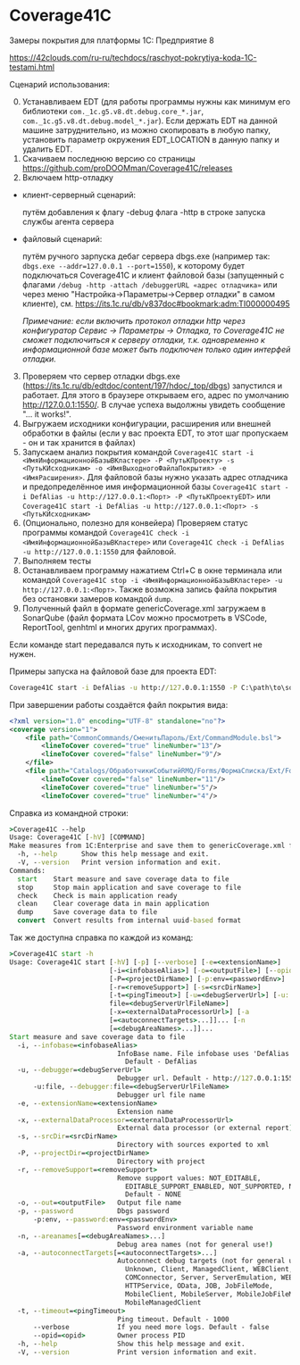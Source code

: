 # Coverage41C
Замеры покрытия для платформы 1С: Предприятие 8

https://42clouds.com/ru-ru/techdocs/raschyot-pokrytiya-koda-1C-testami.html

Сценарий использования:

0) Устанавливаем EDT (для работы программы нужны как минимум его библиотеки ```com._1c.g5.v8.dt.debug.core_*.jar```, ```com._1c.g5.v8.dt.debug.model_*.jar```). Если держать EDT на данной машине затруднительно, из можно скопировать в любую папку, установить параметр окружения EDT_LOCATION в данную папку и удалить EDT.
1) Скачиваем последнюю версию со страницы https://github.com/proDOOMman/Coverage41C/releases
2) Включаем http-отладку 
* клиент-серверный сценарий: 
    
     путём добавления к флагу -debug флага -http в строке запуска службы агента сервера

* файловый сценарий: 
    
     путём ручного зарпуска дебаг сервера dbgs.exe (например так: ```dbgs.exe --addr=127.0.0.1 --port=1550```), к которому будет подключаться Coverage41C и клиент файловой базы (запущенный с флагами ```/debug -http -attach /debuggerURL «адрес отладчика»``` или через меню "Настройка->Параметры->Сервер отладки" в самом клиенте), см. https://its.1c.ru/db/v837doc#bookmark:adm:TI000000495 
    
     *Примечание: если включить протокол отладки http через конфигуратор Сервис -> Параметры -> Отладка, то Coverage41C не сможет подключиться к серверу отладки, т.к. одновременно к информационной базе может быть подключен только один интерфей отладки.*

3) Проверяем что сервер отладки dbgs.exe (https://its.1c.ru/db/edtdoc/content/197/hdoc/_top/dbgs) запустился и работает. Для этого в браузере открываем его, адрес по умолчанию http://127.0.0.1:1550/. В случае успеха выдолжны увидеть сообщение "... it works!".
4) Выгружаем исходники конфигурации, расширения или внешней обработки в файлы (если у вас проекта EDT, то этот шаг пропускаем - он и так хранится в файлах)
5) Запускаем анализ покрытия командой ```Coverage41C start -i <ИмяИнформационнойБазыВКластере> -P <ПутьКПроекту> -s <ПутьКИсходникам> -o <ИмяВыходногоФайлаПокрытия> -e <ИмяРасширения>```. Для файловой базы нужно указать адрес отладчика и предопределённое имя информационной базы ```Coverage41C start -i DefAlias -u http://127.0.0.1:<Порт> -P <ПутьКПроектуEDT>``` или ```Coverage41C start -i DefAlias -u http://127.0.0.1:<Порт> -s <ПутьКИсходникам>```
6) (Опционально, полезно для конвейера) Проверяем статус программы командой ```Coverage41C check -i <ИмяИнформационнойБазыВКластере>``` или ```Coverage41C check -i DefAlias -u http://127.0.0.1:1550``` для файловой.
7) Выполняем тесты
8) Останавливаем программу нажатием Ctrl+C в окне терминала или командой ```Coverage41C stop -i <ИмяИнформационнойБазыВКластере> -u http://127.0.0.1:<Порт>```. Также возможна запись файла покрытия без остановки замеров командой ```dump```.
9) Полученный файл в формате genericCoverage.xml загружаем в SonarQube (файл формата LCov можно просмотреть в VSCode, ReportTool, genhtml и многих других программах).

Если команде start передавался путь к исходникам, то convert не нужен.
 
Примеры запуска на файловой базе для проекта EDT:
```cmd
Coverage41C start -i DefAlias -u http://127.0.0.1:1550 -P C:\path\to\sources\ -o genericCoverage.xml
```
При завершении работы создаётся файл покрытия вида:
```xml
<?xml version="1.0" encoding="UTF-8" standalone="no"?>
<coverage version="1">
    <file path="CommonCommands/СменитьПароль/Ext/CommandModule.bsl">
        <lineToCover covered="true" lineNumber="13"/>
        <lineToCover covered="false" lineNumber="9"/>
    </file>
    <file path="Catalogs/ОбработчикиСобытийRMQ/Forms/ФормаСписка/Ext/Form/Module.bsl">
        <lineToCover covered="false" lineNumber="11"/>
        <lineToCover covered="true" lineNumber="5"/>
        <lineToCover covered="true" lineNumber="4"/>
```

Справка из командной строки:
```cmd
>Coverage41C --help
Usage: Coverage41C [-hV] [COMMAND]
Make measures from 1C:Enterprise and save them to genericCoverage.xml file
  -h, --help      Show this help message and exit.
  -V, --version   Print version information and exit.
Commands:
  start    Start measure and save coverage data to file
  stop     Stop main application and save coverage to file
  check    Check is main application ready
  clean    Clear coverage data in main application
  dump     Save coverage data to file
  convert  Convert results from internal uuid-based format
```
Так же доступна справка по каждой из команд:
```cmd
>Coverage41C start -h
Usage: Coverage41C start [-hV] [-p] [--verbose] [-e=<extensionName>]
                         [-i=<infobaseAlias>] [-o=<outputFile>] [--opid=<opid>]
                         [-P=<projectDirName>] [-p:env=<passwordEnv>]
                         [-r=<removeSupport>] [-s=<srcDirName>]
                         [-t=<pingTimeout>] [-u=<debugServerUrl>] [-u:
                         file=<debugServerUrlFileName>]
                         [-x=<externalDataProcessorUrl>] [-a
                         [=<autoconnectTargets>...]]... [-n
                         [=<debugAreaNames>...]]...
Start measure and save coverage data to file
  -i, --infobase=<infobaseAlias>
                           InfoBase name. File infobase uses 'DefAlias' name.
                             Default - DefAlias
  -u, --debugger=<debugServerUrl>
                           Debugger url. Default - http://127.0.0.1:1550/
      -u:file, --debugger:file=<debugServerUrlFileName>
                           Debugger url file name
  -e, --extensionName=<extensionName>
                           Extension name
  -x, --externalDataProcessor=<externalDataProcessorUrl>
                           External data processor (or external report) url
  -s, --srcDir=<srcDirName>
                           Directory with sources exported to xml
  -P, --projectDir=<projectDirName>
                           Directory with project
  -r, --removeSupport=<removeSupport>
                           Remove support values: NOT_EDITABLE,
                             EDITABLE_SUPPORT_ENABLED, NOT_SUPPORTED, NONE.
                             Default - NONE
  -o, --out=<outputFile>   Output file name
  -p, --password           Dbgs password
      -p:env, --password:env=<passwordEnv>
                           Password environment variable name
  -n, --areanames[=<debugAreaNames>...]
                           Debug area names (not for general use!)
  -a, --autoconnectTargets[=<autoconnectTargets>...]
                           Autoconnect debug targets (not for general use!):
                             Unknown, Client, ManagedClient, WEBClient,
                             COMConnector, Server, ServerEmulation, WEBService,
                             HTTPService, OData, JOB, JobFileMode,
                             MobileClient, MobileServer, MobileJobFileMode,
                             MobileManagedClient
  -t, --timeout=<pingTimeout>
                           Ping timeout. Default - 1000
      --verbose            If you need more logs. Default - false
      --opid=<opid>        Owner process PID
  -h, --help               Show this help message and exit.
  -V, --version            Print version information and exit.
```
